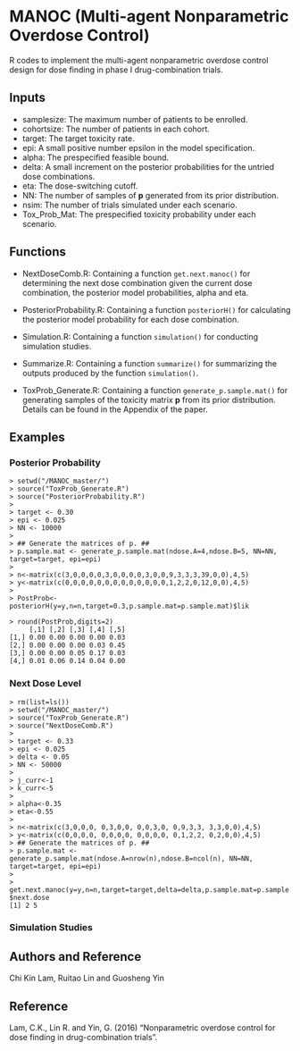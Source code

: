 # MANOC (Multi-agent Nonparametric Overdose Control)
R codes to implement the multi-agent nonparametric overdose control design for dose finding in phase I drug-combination trials.

## Inputs 
- samplesize: The maximum number of patients to be enrolled.  
- cohortsize: The number of patients in each cohort. 
- target: The target toxicity rate. 
- epi: A small positive number epsilon in the model specification.  
- alpha: The prespecified feasible bound.    
- delta: A small increment on the posterior probabilities for the untried dose combinations.
- eta: The dose-switching cutoff.
- NN: The number of samples of **p** generated from its prior distribution.
- nsim: The number of trials simulated under each scenario. 
- Tox_Prob_Mat: The prespecified toxicity probability under each scenario. 

## Functions
- NextDoseComb.R: Containing a function `get.next.manoc()` for determining the next dose combination given the current dose combination, the posterior model probabilities, alpha and eta. 

- PosteriorProbability.R: Containing a function `posteriorH()` for calculating the posterior model probability for each dose combination.

- Simulation.R: Containing a function `simulation()` for conducting simulation studies. 

- Summarize.R: Containing a function `summarize()` for summarizing the outputs produced by the function `simulation()`.

- ToxProb_Generate.R: Containing a function `generate_p.sample.mat()` for generating samples of the toxicity matrix **p** from its prior distribution. Details can be found in the Appendix of the paper. 

## Examples
### Posterior Probability
```rscript
> setwd("/MANOC_master/")
> source("ToxProb_Generate.R")
> source("PosteriorProbability.R")
> 
> target <- 0.30
> epi <- 0.025
> NN <- 10000
> 
> ## Generate the matrices of p. ## 
> p.sample.mat <- generate_p.sample.mat(ndose.A=4,ndose.B=5, NN=NN, target=target, epi=epi) 
> 
> n<-matrix(c(3,0,0,0,0,3,0,0,0,0,3,0,0,9,3,3,3,39,0,0),4,5)
> y<-matrix(c(0,0,0,0,0,0,0,0,0,0,0,0,0,1,2,2,0,12,0,0),4,5)
> 
> PostProb<-posteriorH(y=y,n=n,target=0.3,p.sample.mat=p.sample.mat)$lik
```

```rscript
> round(PostProb,digits=2)
     [,1] [,2] [,3] [,4] [,5]
[1,] 0.00 0.00 0.00 0.00 0.03
[2,] 0.00 0.00 0.00 0.03 0.45
[3,] 0.00 0.00 0.05 0.17 0.03
[4,] 0.01 0.06 0.14 0.04 0.00
```
### Next Dose Level
```rscript
> rm(list=ls())
> setwd("/MANOC_master/")
> source("ToxProb_Generate.R")
> source("NextDoseComb.R")
> 
> target <- 0.33
> epi <- 0.025
> delta <- 0.05
> NN <- 50000
> 
> j_curr<-1
> k_curr<-5
> 
> alpha<-0.35
> eta<-0.55
>
> n<-matrix(c(3,0,0,0, 0,3,0,0, 0,0,3,0, 0,9,3,3, 3,3,0,0),4,5)
> y<-matrix(c(0,0,0,0, 0,0,0,0, 0,0,0,0, 0,1,2,2, 0,2,0,0),4,5)
> ## Generate the matrices of p. ## 
> p.sample.mat <- generate_p.sample.mat(ndose.A=nrow(n),ndose.B=ncol(n), NN=NN, target=target, epi=epi) 
> 
> get.next.manoc(y=y,n=n,target=target,delta=delta,p.sample.mat=p.sample.mat,j_curr=j_curr,k_curr=k_curr,alpha=alpha,eta=eta)
$next.dose
[1] 2 5
```


### Simulation Studies
## Authors and Reference
Chi Kin Lam, Ruitao Lin and Guosheng Yin 

## Reference
Lam, C.K., Lin R. and Yin, G. (2016) “Nonparametric overdose control for dose finding in drug-combination trials”.
